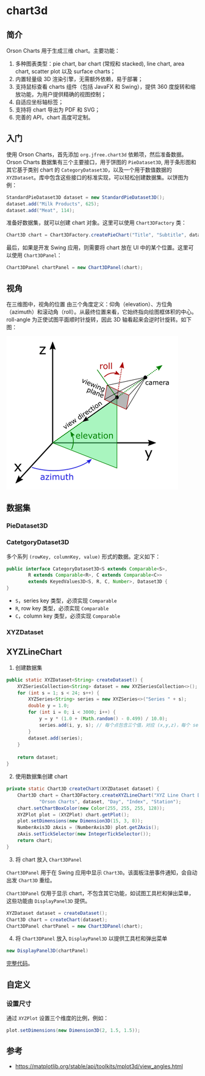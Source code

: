 # chart3d

## 简介

Orson Charts 用于生成三维 chart。主要功能：

1. 多种图表类型：pie chart, bar chart (常规和 stacked), line chart, area chart, scatter plot 以及 surface charts；
2. 内置轻量级 3D 渲染引擎，无需额外依赖，易于部署；
3. 支持鼠标查看 charts 组件（包括 JavaFX 和 Swing），提供 360 度旋转和缩放功能，为用户提供精确的视图控制；
4. 自适应坐标轴标签；
5. 支持将 chart 导出为 PDF 和 SVG；
6. 完善的 API，chart 高度可定制。

## 入门

使用 Orson Charts，首先添加 `org.jfree.chart3d` 依赖项，然后准备数据。Orson Charts 数据集有三个主要接口，用于饼图的 `PieDataset3D`, 用于条形图和其它基于类别 chart 的 `CategoryDataset3D`，以及一个用于数值数据的 `XYZDataset`。库中包含这些接口的标准实现，可以轻松创建数据集。以饼图为例：

```java
StandardPieDataset3D dataset = new StandardPieDataset3D();
dataset.add("Milk Products", 625);
dataset.add("Meat", 114);
```

准备好数据集，就可以创建 chart 对象。这里可以使用 `Chart3DFactory` 类：

```java
Chart3D chart = Chart3DFactory.createPieChart("Title", "Subtitle", dataset);
```

最后，如果是开发 Swing 应用，则需要将 chart 放在 UI 中的某个位置。这里可以使用 `Chart3DPanel`：

```java
Chart3DPanel chartPanel = new Chart3DPanel(chart);
```

## 视角

在三维图中，视角的位置 由三个角度定义：仰角（elevation）、方位角（azimuth）和滚动角（roll）。从最终位置来看，它始终指向绘图框体积的中心。roll-angle 为正使试图平面顺时针旋转，因此 3D 轴看起来会逆时针旋转。如下图：

<img src="./images/mplot3d_view_angles.png" alt="img" style="zoom:50%;" />





## 数据集

### PieDataset3D

### CatetgoryDataset3D

多个系列 `(rowKey, columnKey, value)` 形式的数据。定义如下：

```java
public interface CategoryDataset3D<S extends Comparable<S>, 
        R extends Comparable<R>, C extends Comparable<C>> 
        extends KeyedValues3D<S, R, C, Number>, Dataset3D {
}
```

- `S`，series key 类型，必须实现 `Comparable`
- `R`, row key 类型，必须实现 `Comparable`
- `C`，column key 类型，必须实现 `Comparable`



### XYZDataset



## XYZLineChart

1. 创建数据集

```java
public static XYZDataset<String> createDataset() {
    XYZSeriesCollection<String> dataset = new XYZSeriesCollection<>();
    for (int s = 1; s < 24; s++) {
        XYZSeries<String> series = new XYZSeries<>("Series " + s);
        double y = 1.0;
        for (int i = 0; i < 3000; i++) {
            y = y * (1.0 + (Math.random() - 0.499) / 10.0);
            series.add(i, y, s); // 每个点包含三个值，对应 (x,y,z)，每个 series 的 z 相同
        }
        dataset.add(series);
    }

    return dataset;
}
```

2. 使用数据集创建 chart

```java
private static Chart3D createChart(XYZDataset dataset) {
    Chart3D chart = Chart3DFactory.createXYZLineChart("XYZ Line Chart Demo",
            "Orson Charts", dataset, "Day", "Index", "Station");
    chart.setChartBoxColor(new Color(255, 255, 255, 128));
    XYZPlot plot = (XYZPlot) chart.getPlot();
    plot.setDimensions(new Dimension3D(15, 3, 8));
    NumberAxis3D zAxis = (NumberAxis3D) plot.getZAxis();
    zAxis.setTickSelector(new IntegerTickSelector());
    return chart;
}
```

3. 将 chart 放入 `Chart3DPanel`

`Chart3DPanel` 用于在 Swing 应用中显示 `Chart3D`。该面板注册事件通知，会自动出发 `Chart3D` 重绘。

`Chart3DPanel` 仅用于显示 chart，不包含其它功能，如试图工具栏和弹出菜单，这些功能由 `DisplayPanel3D` 提供。

```java
XYZDataset dataset = createDataset();
Chart3D chart = createChart(dataset);
Chart3DPanel chartPanel = new Chart3DPanel(chart);
```

4. 将 `Chart3DPanel` 放入 `DisplayPanel3D` 以提供工具栏和弹出菜单

```java
new DisplayPanel3D(chartPanel)
```

[完整代码](../../src/main/java/note/jfreechart/chart3d/XYZLineChart3DDemo1.java)。

## 自定义

### 设置尺寸

通过 `XYZPlot` 设置三个维度的比例，例如：

```java
plot.setDimensions(new Dimension3D(2, 1.5, 1.5));
```



## 参考

- https://matplotlib.org/stable/api/toolkits/mplot3d/view_angles.html
